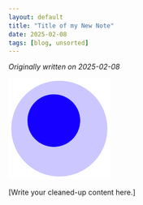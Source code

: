 ```yaml
---
layout: default
title: "Title of my New Note"
date: 2025-02-08
tags: [blog, unsorted]
---
```


*Originally written on 2025-02-08*

![All images go in the _posts/images folder.](images/foam-icon.png)

[Write your cleaned-up content here.]
